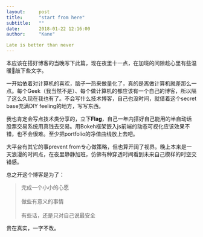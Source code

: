 ```yaml
---
layout:     post
title:      "start from here"
subtitle:   ""
date:       2018-01-22 12:16:00
author:     "Kane"

Late is better than never
---
```


本应该在搭好博客的当晚写下此篇，现在夜里十一点，在加班的间隙趁心里有些温暖🙂敲下些文字。

一开始依着对计算机的喜欢，脑子一热来做量化了，真的是离做计算机就差那么一点。每个Geek（我当然不是）、每个做计算机的都应该有一个自己的博客，所以隔了这么久现在我也有了。不会写什么技术博客，自己也没时间，就借着这个secret base充满DIY feeling的地方，写写东西。

我也肯定会写点技术类分享的，立下**Flag**，自己一年内搭好自己能用的半自动话股票交易系统用真钱去交易。用Bokeh框架嵌入js前端的动态可视化应该效果不错，也不会很难。至少把portfolio的净值曲线放上去吧。

大平台有其它的事prevent from专心做策略，但也算开阔了视界。晚上本来是一天浪漫的时间点，在夜里静静加班，仿佛有种穿透时间看到未来自己模样的时空交错感。

总之开这个博客是为了：
> 完成一个小小的心愿  
> <br/>
> 做些有意义的事情    
> <br/>
> 有些话，还是只对自己说最安全
 
贵在真实，一字不改。


